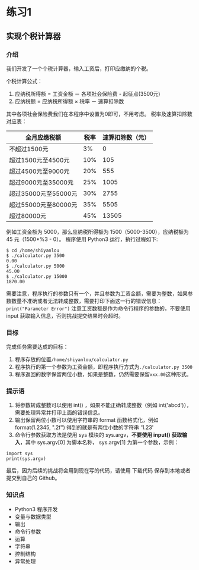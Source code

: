 # 练习1
## 实现个税计算器
### 介绍
我们开发了一个个税计算器，输入工资后，打印应缴纳的个税。

个税计算公式：

1. 应纳税所得额 = 工资金额 － 各项社会保险费 - 起征点(3500元)
2. 应纳税额 = 应纳税所得额 × 税率 － 速算扣除数

其中各项社会保险费我们在本程序中设置为0即可，不用考虑。
税率及速算扣除数对应表：

| 全月应缴税额 | 税率 | 速算扣除数（元） |
| --- | --- | --- |
| 不超过1500元 | 3% | 0  |
| 超过1500元至4500元 | 10% | 105 |
| 超过4500元至9000元 | 20% | 555 |
| 超过9000元至35000元 | 25% | 1005 |
| 超过35000元至55000元 | 30% | 2755 |
| 超过55000元至80000元 | 35% | 5505 |
| 超过80000元 | 45% | 13505 |

例如工资金额为 5000，那么应纳税所得额为 1500（5000-3500），应纳税额为 45 元（1500*%3 - 0）。
程序使用 Python3 运行，执行过程如下:

```
$ cd /home/shiyanlou
$ ./calculator.py 3500
0.00
$ ./calculator.py 5000
45.00
$ ./calculator.py 15000
1870.00
```
需要注意，程序执行的参数只有一个，并且参数为工资金额，需要为整数，如果参数数量不准确或者无法转成整数，需要打印下面这一行的错误信息：
`print("Parameter Error")`
注意工资数额是作为命令行程序的参数的，不要使用 input 获取输入信息，否则挑战提交结果时会超时。
### 目标
完成任务需要达成的目标：

1. 程序存放的位置`/home/shiyanlou/calculator.py`
2. 程序执行的第一个参数为工资金额，即程序执行方式为`./calculator.py 3500`
3. 程序返回的数字保留两位小数，如果是整数，仍然需要保留`xxx.00`这种形式。

### 提示语

1. 将参数转成整数可以使用 int() ，如果不能正确转成整数（例如 int('abcd')），需要处理异常并打印上面的错误信息。
2. 输出保留两位小数可以使用字符串的 format 函数格式化，例如 format(1.2345, ".2f") 得到的就是有两位小数的字符串 '1.23'
3. 命令行参数获取方法是使用 sys 模块的 sys.argv，**不要使用 input() 获取输入**，其中 sys.argv[0] 为脚本名称， sys.argv[1] 为第一个参数，示例：
```
import sys
print(sys.argv)
```
最后，因为后续的挑战将会用到现在写的代码，请使用 下载代码 保存到本地或者提交到自己的 Github。

### 知识点
- Python3 程序开发
- 变量与数据类型
- 输出
- 命令行参数
- 运算
- 字符串
- 控制结构
- 异常处理


